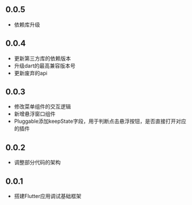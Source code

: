 ## 0.0.5

* 依赖库升级

## 0.0.4

* 更新第三方库的依赖版本
* 升级dart的最高兼容版本号
* 更新废弃的api

## 0.0.3

* 修改菜单组件的交互逻辑
* 新增悬浮窗口组件
* Pluggable添加keepState字段，用于判断点击悬浮按钮，是否直接打开对应的插件

## 0.0.2

* 调整部分代码的架构

## 0.0.1

* 搭建Flutter应用调试基础框架
